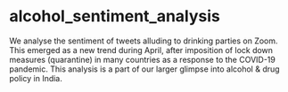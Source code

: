 # alcohol_sentiment_analysis
We analyse the sentiment of tweets alluding to drinking parties on Zoom. This emerged as a new trend during April, after imposition of lock down measures (quarantine) in many countries as a response to the COVID-19 pandemic. This analysis is a part of our larger glimpse into alcohol &amp; drug policy in India.
